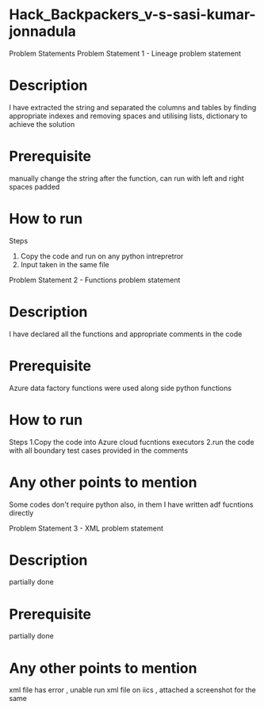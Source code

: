 # Hack_Backpackers_v-s-sasi-kumar-jonnadula

Problem Statements
Problem Statement 1 - Lineage problem statement
# Description
  I have extracted the string and separated the columns and tables by finding appropriate indexes and removing spaces and utilising lists, dictionary to achieve the solution

# Prerequisite
manually change the string after the function, can run with left and right spaces padded

# How to run

Steps
1. Copy the code and run on any python intrepretror
2. Input taken in the same file

Problem Statement 2 - Functions problem statement
# Description
I have declared all the functions and appropriate comments in the code

# Prerequisite
Azure data factory functions were used along side python functions

# How to run

Steps
1.Copy the code into Azure cloud fucntions executors
2.run the code with all boundary test cases provided  in the comments

# Any other points to mention
Some codes don't require python also, in them I have written adf fucntions directly

Problem Statement 3 - XML problem statement
# Description
partially done

# Prerequisite
partially done



# Any other points to mention
  xml file has error , unable run xml file on iics , attached a screenshot for the same
